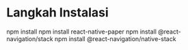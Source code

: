 # Langkah Instalasi
npm install
npm install react-native-paper
npm install @react-navigation/stack
npm install @react-navigation/native-stack
